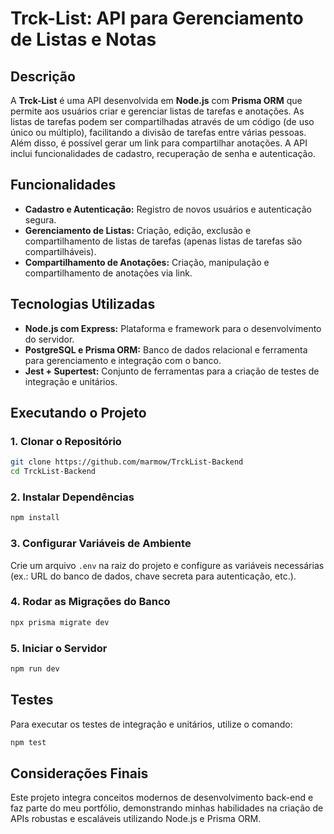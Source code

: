# Trck-List: API para Gerenciamento de Listas e Notas

## Descrição

A **Trck-List** é uma API desenvolvida em **Node.js** com **Prisma ORM** que permite aos usuários criar e gerenciar listas de tarefas e anotações. As listas de tarefas podem ser compartilhadas através de um código (de uso único ou múltiplo), facilitando a divisão de tarefas entre várias pessoas. Além disso, é possível gerar um link para compartilhar anotações. A API inclui funcionalidades de cadastro, recuperação de senha e autenticação.

## Funcionalidades

- **Cadastro e Autenticação:** Registro de novos usuários e autenticação segura.
- **Gerenciamento de Listas:** Criação, edição, exclusão e compartilhamento de listas de tarefas (apenas listas de tarefas são compartilháveis).
- **Compartilhamento de Anotações:** Criação, manipulação e compartilhamento de anotações via link.

## Tecnologias Utilizadas

- **Node.js com Express:** Plataforma e framework para o desenvolvimento do servidor.
- **PostgreSQL e Prisma ORM:** Banco de dados relacional e ferramenta para gerenciamento e integração com o banco.
- **Jest + Supertest:** Conjunto de ferramentas para a criação de testes de integração e unitários.

## Executando o Projeto

### 1. Clonar o Repositório

```bash
git clone https://github.com/marmow/TrckList-Backend
cd TrckList-Backend
```

### 2. Instalar Dependências

```bash
npm install
```

### 3. Configurar Variáveis de Ambiente

Crie um arquivo `.env` na raiz do projeto e configure as variáveis necessárias (ex.: URL do banco de dados, chave secreta para autenticação, etc.).

### 4. Rodar as Migrações do Banco

```bash
npx prisma migrate dev
```

### 5. Iniciar o Servidor

```bash
npm run dev
```

## Testes

Para executar os testes de integração e unitários, utilize o comando:

```bash
npm test
```

## Considerações Finais

Este projeto integra conceitos modernos de desenvolvimento back-end e faz parte do meu portfólio, demonstrando minhas habilidades na criação de APIs robustas e escaláveis utilizando Node.js e Prisma ORM.

